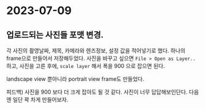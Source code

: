 # 2023-07-09

## 업로드되는 사진들 포맷 변경. 

각 사진의 촬영날짜, 제목, 카메라와 렌즈정보, 설정 값을 적어넣기로 했다. 하나의 frame으로 만들어서 저장해두었다. 사진을 바꾸고 싶으면 `File > Open as Layer..` 하고, 사진을 고른 후에, `scale layer` 해서 폭을 900 으로 잡으면 된다. 

landscape view 뿐아니라 portrait view frame도 만들었다. 

피드백) 사진을 900 보다 더 크게 잡아도 될 것 같다. 사진이 너무 답답해보인단다. 다음엔 일단 꽉 차게 만들어보자. 